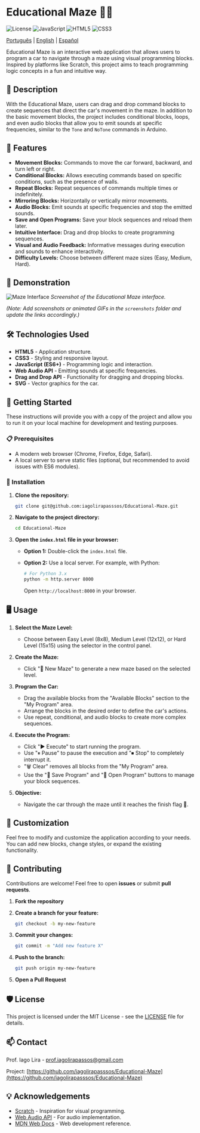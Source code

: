 # Educational Maze 🚗🧩

![License](https://img.shields.io/badge/license-MIT-blue.svg)
![JavaScript](https://img.shields.io/badge/JavaScript-ES6%2B-yellow.svg)
![HTML5](https://img.shields.io/badge/HTML5-%23E34F26.svg?logo=html5&logoColor=white)
![CSS3](https://img.shields.io/badge/CSS3-%231572B6.svg?logo=css3&logoColor=white)

[Português](./README-pt.md) | [English](./README-en.md) | [Español](./README-es.md)

Educational Maze is an interactive web application that allows users to program a car to navigate through a maze using visual programming blocks. Inspired by platforms like Scratch, this project aims to teach programming logic concepts in a fun and intuitive way.

## 📝 Description

With the Educational Maze, users can drag and drop command blocks to create sequences that direct the car's movement in the maze. In addition to the basic movement blocks, the project includes conditional blocks, loops, and even audio blocks that allow you to emit sounds at specific frequencies, similar to the `Tone` and `NoTone` commands in Arduino.

## 🚀 Features

- **Movement Blocks:** Commands to move the car forward, backward, and turn left or right.
- **Conditional Blocks:** Allows executing commands based on specific conditions, such as the presence of walls.
- **Repeat Blocks:** Repeat sequences of commands multiple times or indefinitely.
- **Mirroring Blocks:** Horizontally or vertically mirror movements.
- **Audio Blocks:** Emit sounds at specific frequencies and stop the emitted sounds.
- **Save and Open Programs:** Save your block sequences and reload them later.
- **Intuitive Interface:** Drag and drop blocks to create programming sequences.
- **Visual and Audio Feedback:** Informative messages during execution and sounds to enhance interactivity.
- **Difficulty Levels:** Choose between different maze sizes (Easy, Medium, Hard).

## 📸 Demonstration

![Maze Interface](screenshots/interface.png)
*Screenshot of the Educational Maze interface.*

*(Note: Add screenshots or animated GIFs in the `screenshots` folder and update the links accordingly.)*

## 🛠 Technologies Used

- **HTML5** - Application structure.
- **CSS3** - Styling and responsive layout.
- **JavaScript (ES6+)** - Programming logic and interaction.
- **Web Audio API** - Emitting sounds at specific frequencies.
- **Drag and Drop API** - Functionality for dragging and dropping blocks.
- **SVG** - Vector graphics for the car.

## 🧭 Getting Started

These instructions will provide you with a copy of the project and allow you to run it on your local machine for development and testing purposes.

### 📋 Prerequisites

- A modern web browser (Chrome, Firefox, Edge, Safari).
- A local server to serve static files (optional, but recommended to avoid issues with ES6 modules).

### 🔧 Installation

1. **Clone the repository:**

   ```bash
   git clone git@github.com:iagolirapasssos/Educational-Maze.git
   ```

2. **Navigate to the project directory:**

   ```bash
   cd Educational-Maze
   ```

3. **Open the `index.html` file in your browser:**

   - **Option 1:** Double-click the `index.html` file.
   - **Option 2:** Use a local server. For example, with Python:

     ```bash
     # For Python 3.x
     python -m http.server 8000
     ```

     Open `http://localhost:8000` in your browser.

## 🖥️ Usage

1. **Select the Maze Level:**
   - Choose between Easy Level (8x8), Medium Level (12x12), or Hard Level (15x15) using the selector in the control panel.

2. **Create the Maze:**
   - Click "🔄 New Maze" to generate a new maze based on the selected level.

3. **Program the Car:**
   - Drag the available blocks from the "Available Blocks" section to the "My Program" area.
   - Arrange the blocks in the desired order to define the car's actions.
   - Use repeat, conditional, and audio blocks to create more complex sequences.

4. **Execute the Program:**
   - Click "▶ Execute" to start running the program.
   - Use "⏸ Pause" to pause the execution and "⏹ Stop" to completely interrupt it.
   - "🗑 Clear" removes all blocks from the "My Program" area.
   - Use the "💾 Save Program" and "📂 Open Program" buttons to manage your block sequences.

5. **Objective:**
   - Navigate the car through the maze until it reaches the finish flag 🏁.

## 🎨 Customization

Feel free to modify and customize the application according to your needs. You can add new blocks, change styles, or expand the existing functionality.

## 🤝 Contributing

Contributions are welcome! Feel free to open **issues** or submit **pull requests**.

1. **Fork the repository**
2. **Create a branch for your feature:**

   ```bash
   git checkout -b my-new-feature
   ```

3. **Commit your changes:**

   ```bash
   git commit -m "Add new feature X"
   ```

4. **Push to the branch:**

   ```bash
   git push origin my-new-feature
   ```

5. **Open a Pull Request**

## 🛡️ License

This project is licensed under the MIT License - see the [LICENSE](LICENSE) file for details.

## 📫 Contact

Prof. Iago Lira - [prof.iagolirapassos@gmail.com](mailto:prof.iagolirapassos@gmail.com)

Project: [https://github.com/iagolirapasssos/Educational-Maze](https://github.com/iagolirapasssos/Educational-Maze)

## 💡 Acknowledgements

- [Scratch](https://scratch.mit.edu/) - Inspiration for visual programming.
- [Web Audio API](https://developer.mozilla.org/en-US/docs/Web/API/Web_Audio_API) - For audio implementation.
- [MDN Web Docs](https://developer.mozilla.org/) - Web development reference.